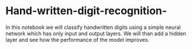 # Hand-written-digit-recognition-
In this notebook we will classify handwritten digits using a simple neural network which has only input and output layers. We will than add a hidden layer and see how the performance of the model improves.
